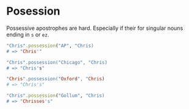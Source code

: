 # Posession

Possessive apostrophes are hard. Especially if their for singular nouns ending in `s` or `ez`.

```ruby
"Chris".possession("AP", "Chris)
# => "Chris'"

"Chris".possession("Chicago", "Chris)
# => "Chris's"

"Chris".possession("Oxford", "Chris)
# => "Chris's"

"Chris".possession("Gollum", "Chris)
# => "Chrisses's"
```
